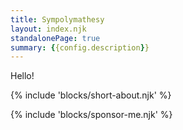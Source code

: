 ```yaml
---
title: Sympolymathesy
layout: index.njk
standalonePage: true
summary: {{config.description}}
---
```


Hello!

{% include 'blocks/short-about.njk' %}

{% include 'blocks/sponsor-me.njk' %}
